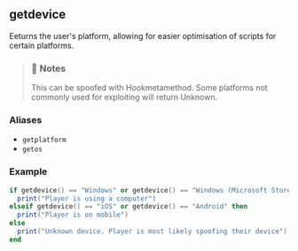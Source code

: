 ## getdevice

Eeturns the user's platform, allowing for easier optimisation of scripts for certain platforms.

> ### 🔎 Notes
> This can be spoofed with Hookmetamethod.
> Some platforms not commonly used for exploiting will return Unknown.

### Aliases

 * `getplatform`
 * `getos`

### Example

```lua
if getdevice() == "Windows" or getdevice() == "Windows (Microsoft Store)" or getdevice() == "macOS" then
  print("Player is using a computer")
elseif getdevice() == "iOS" or getdevice() == "Android" then
  print("Player is on mobile")
else
  print("Unknown device. Player is most likely spoofing their device")
end
```
